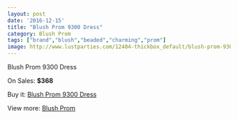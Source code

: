 ```yaml
---
layout: post
date: '2016-12-15'
title: "Blush Prom 9300 Dress"
category: Blush Prom
tags: ["brand","blush","beaded","charming","prom"]
image: http://www.lustparties.com/12484-thickbox_default/blush-prom-9300-dress.jpg
---
```

Blush Prom 9300 Dress

On Sales: **$368**
<a href="https://www.lustparties.com/en/blush-prom/4652-blush-prom-9300-dress.html"><amp-img layout="responsive" width="600" height="600" src="//www.lustparties.com/12484-thickbox_default/blush-prom-9300-dress.jpg" alt="Blush Prom 9300 Dress 0" /></a>

Buy it: [Blush Prom 9300 Dress](https://www.lustparties.com/en/blush-prom/4652-blush-prom-9300-dress.html "Blush Prom 9300 Dress")

View more: [Blush Prom](https://www.lustparties.com/en/25-blush-prom "Blush Prom")